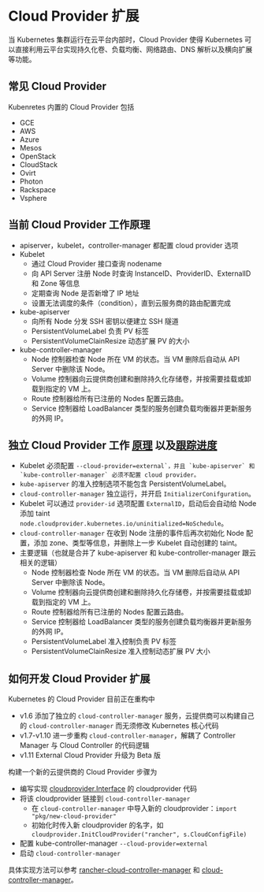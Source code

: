 # Cloud Provider 扩展

当 Kubernetes 集群运行在云平台内部时，Cloud Provider 使得 Kubernetes 可以直接利用云平台实现持久化卷、负载均衡、网络路由、DNS 解析以及横向扩展等功能。

## 常见 Cloud Provider

Kubenretes 内置的 Cloud Provider 包括

- GCE
- AWS
- Azure
- Mesos
- OpenStack
- CloudStack
- Ovirt
- Photon
- Rackspace
- Vsphere

## 当前 Cloud Provider 工作原理

- apiserver，kubelet，controller-manager 都配置 cloud provider 选项
- Kubelet
  - 通过 Cloud Provider 接口查询 nodename
  - 向 API Server 注册 Node 时查询 InstanceID、ProviderID、ExternalID 和 Zone 等信息
  - 定期查询 Node 是否新增了 IP 地址
  - 设置无法调度的条件（condition），直到云服务商的路由配置完成
- kube-apiserver
  - 向所有 Node 分发 SSH 密钥以便建立 SSH 隧道
  - PersistentVolumeLabel 负责 PV 标签
  - PersistentVolumeClainResize 动态扩展 PV 的大小
- kube-controller-manager
  - Node 控制器检查 Node 所在 VM 的状态。当 VM 删除后自动从 API Server 中删除该 Node。
  - Volume 控制器向云提供商创建和删除持久化存储卷，并按需要挂载或卸载到指定的 VM 上。
  - Route 控制器给所有已注册的 Nodes 配置云路由。
  - Service 控制器给 LoadBalancer 类型的服务创建负载均衡器并更新服务的外网 IP。

## 独立 Cloud Provider 工作 [原理](https://kubernetes.io/docs/tasks/administer-cluster/running-cloud-controller/) 以及[跟踪进度](https://github.com/kubernetes/features/issues/88)

- Kubelet 必须配置 ``--cloud-provider=external`，并且 `kube-apiserver` 和 `kube-controller-manager` 必须不配置 cloud provider。``
- `kube-apiserver` 的准入控制选项不能包含 PersistentVolumeLabel。
- `cloud-controller-manager` 独立运行，并开启 `InitializerConifguration`。
- Kubelet 可以通过 `provider-id` 选项配置 `ExternalID`，启动后会自动给 Node 添加 taint `node.cloudprovider.kubernetes.io/uninitialized=NoSchedule`。
- `cloud-controller-manager` 在收到 Node 注册的事件后再次初始化 Node 配置，添加 zone、类型等信息，并删除上一步 Kubelet 自动创建的 taint。
- 主要逻辑（也就是合并了 kube-apiserver 和 kube-controller-manager 跟云相关的逻辑）
  - Node 控制器检查 Node 所在 VM 的状态。当 VM 删除后自动从 API Server 中删除该 Node。
  - Volume 控制器向云提供商创建和删除持久化存储卷，并按需要挂载或卸载到指定的 VM 上。
  - Route 控制器给所有已注册的 Nodes 配置云路由。
  - Service 控制器给 LoadBalancer 类型的服务创建负载均衡器并更新服务的外网 IP。
  - PersistentVolumeLabel 准入控制负责 PV 标签
  - PersistentVolumeClainResize 准入控制动态扩展 PV 大小

## 如何开发 Cloud Provider 扩展

Kubernetes 的 Cloud Provider 目前正在重构中

- v1.6 添加了独立的 `cloud-controller-manager` 服务，云提供商可以构建自己的 `cloud-controller-manager` 而无须修改 Kubernetes 核心代码
- v1.7-v1.10 进一步重构 `cloud-controller-manager`，解耦了 Controller Manager 与 Cloud Controller 的代码逻辑
- v1.11 External Cloud Provider 升级为 Beta 版

构建一个新的云提供商的 Cloud Provider 步骤为

- 编写实现 [cloudprovider.Interface](https://github.com/kubernetes/cloud-provider/blob/master/cloud.go) 的 cloudprovider 代码
- 将该 cloudprovider 链接到 `cloud-controller-manager`
  - 在 `cloud-controller-manager` 中导入新的 cloudprovider：`import "pkg/new-cloud-provider"`
  - 初始化时传入新 cloudprovider 的名字，如 `cloudprovider.InitCloudProvider("rancher", s.CloudConfigFile)`
- 配置 kube-controller-manager `--cloud-provider=external`
- 启动 `cloud-controller-manager`

具体实现方法可以参考 [rancher-cloud-controller-manager](https://github.com/rancher/rancher-cloud-controller-manager) 和 [cloud-controller-manager](https://github.com/kubernetes/kubernetes/blob/master/cmd/cloud-controller-manager/controller-manager.go)。
